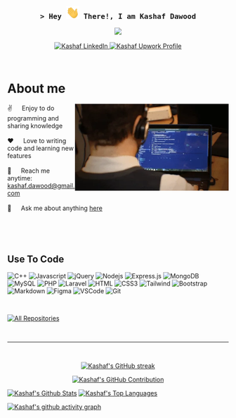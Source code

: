 <!-- Intro  -->
<h3 align="center">
        <samp>&gt; Hey <img src="https://raw.githubusercontent.com/ABSphreak/ABSphreak/master/gifs/Hi.gif" width="30px"> There!, I am Kashaf Dawood </samp>
</h3>
<p align="center">
  <a href="https://github.com/KashafDawood/readme-typing-svg"><img src="https://readme-typing-svg.herokuapp.com?lines=Software+Engineer;Front+End+Developer;Aspiring+Learner&center=true&width=500&height=50"></a>
</p>

<p align="center">
 <a href="[https://linkedin.com/in/kashafdawood](https://www.linkedin.com/in/kashafdawood/)" target="_blank">
  <img src="https://img.shields.io/badge/LinkedIn-0077B5?style=for-the-badge&logo=linkedin&logoColor=white" alt="Kashaf LinkedIn"/>
 </a>
  <a href="https://www.upwork.com/freelancers/~0112896b05432a9144" target="_blank">
  <img src="https://img.shields.io/badge/Upwork-6FDA44?style=for-the-badge&logo=upwork&logoColor=white" alt="Kashaf Upwork Profile"/>
</a>
</p>
<br />

<!-- About Section -->
 # About me
 
<p>
 <img align="right" width="350" src="asserts/programmer gif.webp" alt="Coding gif" />

  
 ✌️ &emsp; Enjoy to do programming and sharing knowledge <br/><br/>
 ❤️ &emsp; Love to writing code and learning new features<br/><br/>
 📧 &emsp; Reach me anytime: kashaf.dawood@gmail.com<br/><br/>
 💬 &emsp; Ask me about anything [here](https://github.com/KashafDawood/KashafDawood/issues)

</p>

<br/>
<br/>
<br/>

## Use To Code

![C++](https://img.shields.io/badge/C++-00599C?style=for-the-badge&labelColor=black&logo=c%2B%2B&logoColor=00599C)
![Javascript](https://img.shields.io/badge/Javascript-F0DB4F?style=for-the-badge&labelColor=black&logo=javascript&logoColor=F0DB4F)
![jQuery](https://img.shields.io/badge/jQuery-0769AD?style=for-the-badge&labelColor=black&logo=jquery&logoColor=0769AD)
![Nodejs](https://img.shields.io/badge/Nodejs-3C873A?style=for-the-badge&labelColor=black&logo=node.js&logoColor=3C873A)
![Express.js](https://img.shields.io/badge/Express.js-000000?style=for-the-badge&logo=express&logoColor=white)
![MongoDB](https://img.shields.io/badge/MongoDB-4EA94B?style=for-the-badge&logo=mongodb&logoColor=white)
![MySQL](https://img.shields.io/badge/MySQL-4479A1?style=for-the-badge&labelColor=black&logo=mysql&logoColor=4479A1)
![PHP](https://img.shields.io/badge/PHP-777BB4?style=for-the-badge&labelColor=black&logo=php&logoColor=777BB4)
![Laravel](https://img.shields.io/badge/Laravel-FF2D20?style=for-the-badge&labelColor=black&logo=laravel&logoColor=FF2D20)
![HTML](https://img.shields.io/badge/HTML5-E34F26?style=for-the-badge&logo=html5&logoColor=white)
![CSS3](https://img.shields.io/badge/CSS3-1572B6?style=for-the-badge&logo=css3&logoColor=white)
![Tailwind](https://img.shields.io/badge/Tailwind_CSS-092749?style=for-the-badge&logo=tailwindcss&logoColor=06B6D4&labelColor=000000)
![Bootstrap](https://img.shields.io/badge/Bootstrap-563D7C?style=for-the-badge&logo=bootstrap&logoColor=white)
![Markdown](https://img.shields.io/badge/Markdown-000000?style=for-the-badge&logo=markdown&logoColor=white)
![Figma](https://img.shields.io/badge/Figma-F24E1E?style=for-the-badge&labelColor=black&logo=figma&logoColor=F24E1E)
![VSCode](https://img.shields.io/badge/Visual_Studio-0078d7?style=for-the-badge&logo=visual%20studio&logoColor=white)
![Git](https://img.shields.io/badge/Git-F05032?style=for-the-badge&logo=git&logoColor=white)

<br/>

<!--
## Top Open Source -
[![iTasks](https://github-readme-stats.vercel.app/api/pin/?username=alsiam&repo=itasks&border_color=7F3FBF&bg_color=0D1117&title_color=C9D1D9&text_color=8B949E&icon_color=7F3FBF)](https://github.com/alsiam/itasks)
[![urFolio](https://github-readme-stats.vercel.app/api/pin/?username=alsiam&repo=urfolio&border_color=7F3FBF&bg_color=0D1117&title_color=C9D1D9&text_color=8B949E&icon_color=7F3FBF)](https://github.com/alsiam/urfolio)
[![Web Projects](https://github-readme-stats.vercel.app/api/pin/?username=alsiam&repo=web-projects&border_color=7F3FBF&bg_color=0D1117&title_color=C9D1D9&text_color=8B949E&icon_color=7F3FBF)](https://github.com/alsiam/web-projects)
[![Al Siam Readme](https://github-readme-stats.vercel.app/api/pin/?username=alsiam&repo=alsiam&border_color=7F3FBF&bg_color=0D1117&title_color=C9D1D9&text_color=8B949E&icon_color=7F3FBF)](https://github.com/alsiam/alsiam)

-->

<p align="left">
  <a href="https://github.com/KashafDawood?tab=repositories" target="_blank"><img alt="All Repositories" title="All Repositories" src="https://img.shields.io/badge/-All%20Repos-2962FF?style=for-the-badge&logo=koding&logoColor=white"/></a>
</p>

<br/>
<hr/>
<br/>

<p align="center">
  <a href="https://github.com/KashafDawood">
    <img src="https://github-readme-streak-stats.herokuapp.com/?user=KashafDawood&theme=radical&border=7F3FBF&background=0D1117" alt="Kashaf's GitHub streak"/>
  </a>
</p>

<p align="center">
  <a href="https://github.com/KashafDawood">
    <img src="https://github-profile-summary-cards.vercel.app/api/cards/profile-details?username=KashafDawood&theme=radical" alt="Kashaf's GitHub Contribution"/>
  </a>
</p>

<a> 
    <a href="https://github.com/KashafDawood"><img alt="Kashaf's Github Stats" src="https://denvercoder1-github-readme-stats.vercel.app/api?username=KashafDawood&show_icons=true&count_private=true&theme=react&border_color=7F3FBF&bg_color=0D1117&title_color=F85D7F&icon_color=F8D866" height="192px" width="49.5%"/></a>
  <a href="https://github.com/KashafDawood"><img alt="Kashaf's Top Languages" src="https://denvercoder1-github-readme-stats.vercel.app/api/top-langs/?username=KashafDawood&langs_count=8&layout=compact&theme=react&border_color=7F3FBF&bg_color=0D1117&title_color=F85D7F&icon_color=F8D866" height="192px" width="49.5%"/></a>
  <br/>
</a>


[![Kashaf's github activity graph](https://github-readme-activity-graph.vercel.app/graph?username=KashafDawood&bg_color=1c1c1c&color=b621ca&line=a012d3&point=b80de7&area=true&hide_border=true)](https://github.com/ashutosh00710/github-readme-activity-graph)

